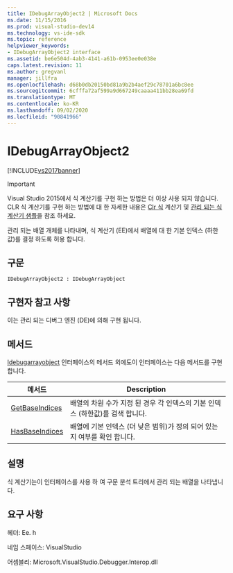 ```yaml
---
title: IDebugArrayObject2 | Microsoft Docs
ms.date: 11/15/2016
ms.prod: visual-studio-dev14
ms.technology: vs-ide-sdk
ms.topic: reference
helpviewer_keywords:
- IDebugArrayObject2 interface
ms.assetid: be6e504d-4ab3-4141-a61b-0953ee0e038e
caps.latest.revision: 11
ms.author: gregvanl
manager: jillfra
ms.openlocfilehash: d68b0db20150bd81a9b2b4aef29c78701a6bc8ee
ms.sourcegitcommit: 6cfffa72af599a9d667249caaaa411bb28ea69fd
ms.translationtype: MT
ms.contentlocale: ko-KR
ms.lasthandoff: 09/02/2020
ms.locfileid: "90841966"
---
```

# <a name="idebugarrayobject2"></a>IDebugArrayObject2
[!INCLUDE[vs2017banner](../../../includes/vs2017banner.md)]

> [!IMPORTANT]
> Visual Studio 2015에서 식 계산기를 구현 하는 방법은 더 이상 사용 되지 않습니다. CLR 식 계산기를 구현 하는 방법에 대 한 자세한 내용은 [Clr 식](https://github.com/Microsoft/ConcordExtensibilitySamples/wiki/CLR-Expression-Evaluators) 계산기 및 [관리 되는 식 계산기 샘플](https://github.com/Microsoft/ConcordExtensibilitySamples/wiki/Managed-Expression-Evaluator-Sample)을 참조 하세요.  
  
 관리 되는 배열 개체를 나타내며, 식 계산기 (EE)에서 배열에 대 한 기본 인덱스 (하한값)를 결정 하도록 허용 합니다.  
  
## <a name="syntax"></a>구문  
  
```  
IDebugArrayObject2 : IDebugArrayObject  
```  
  
## <a name="notes-for-implementers"></a>구현자 참고 사항  
 이는 관리 되는 디버그 엔진 (DE)에 의해 구현 됩니다.  
  
## <a name="methods"></a>메서드  
 [Idebugarrayobject](../../../extensibility/debugger/reference/idebugarrayobject.md) 인터페이스의 메서드 외에도이 인터페이스는 다음 메서드를 구현 합니다.  
  
|메서드|Description|  
|------------|-----------------|  
|[GetBaseIndices](../../../extensibility/debugger/reference/idebugarrayobject2-getbaseindices.md)|배열의 차원 수가 지정 된 경우 각 인덱스의 기본 인덱스 (하한값)를 검색 합니다.|  
|[HasBaseIndices](../../../extensibility/debugger/reference/idebugarrayobject2-hasbaseindices.md)|배열에 기본 인덱스 (더 낮은 범위)가 정의 되어 있는지 여부를 확인 합니다.|  
  
## <a name="remarks"></a>설명  
 식 계산기는이 인터페이스를 사용 하 여 구문 분석 트리에서 관리 되는 배열을 나타냅니다.  
  
## <a name="requirements"></a>요구 사항  
 헤더: Ee. h  
  
 네임 스페이스: VisualStudio  
  
 어셈블리: Microsoft.VisualStudio.Debugger.Interop.dll
